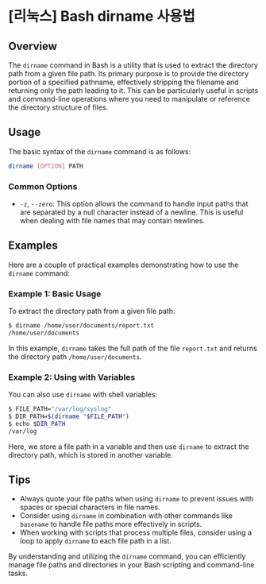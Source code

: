 # [리눅스] Bash dirname 사용법

## Overview
The `dirname` command in Bash is a utility that is used to extract the directory path from a given file path. Its primary purpose is to provide the directory portion of a specified pathname, effectively stripping the filename and returning only the path leading to it. This can be particularly useful in scripts and command-line operations where you need to manipulate or reference the directory structure of files.

## Usage
The basic syntax of the `dirname` command is as follows:

```bash
dirname [OPTION] PATH
```

### Common Options
- `-z`, `--zero`: This option allows the command to handle input paths that are separated by a null character instead of a newline. This is useful when dealing with file names that may contain newlines.

## Examples
Here are a couple of practical examples demonstrating how to use the `dirname` command:

### Example 1: Basic Usage
To extract the directory path from a given file path:

```bash
$ dirname /home/user/documents/report.txt
/home/user/documents
```

In this example, `dirname` takes the full path of the file `report.txt` and returns the directory path `/home/user/documents`.

### Example 2: Using with Variables
You can also use `dirname` with shell variables:

```bash
$ FILE_PATH="/var/log/syslog"
$ DIR_PATH=$(dirname "$FILE_PATH")
$ echo $DIR_PATH
/var/log
```

Here, we store a file path in a variable and then use `dirname` to extract the directory path, which is stored in another variable.

## Tips
- Always quote your file paths when using `dirname` to prevent issues with spaces or special characters in file names.
- Consider using `dirname` in combination with other commands like `basename` to handle file paths more effectively in scripts.
- When working with scripts that process multiple files, consider using a loop to apply `dirname` to each file path in a list.

By understanding and utilizing the `dirname` command, you can efficiently manage file paths and directories in your Bash scripting and command-line tasks.